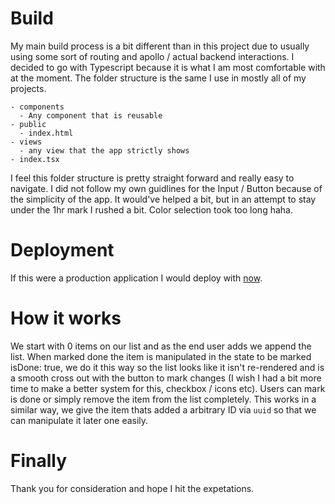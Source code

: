 # Build

My main build process is a bit different than in this project due to usually using some sort of routing and apollo / actual backend interactions. I decided to go with Typescript because it is what I am most comfortable with at the moment. The folder structure is the same I use in mostly all of my projects.

```
- components
  - Any component that is reusable
- public
  - index.html
- views
  - any view that the app strictly shows
- index.tsx
```

I feel this folder structure is pretty straight forward and really easy to navigate. I did not follow my own guidlines for the Input / Button because of the simplicity of the app. It would've helped a bit, but in an attempt to stay under the 1hr mark I rushed a bit. Color selection took too long haha.

# Deployment

If this were a production application I would deploy with [now](https://zeit.co/now).

# How it works

We start with 0 items on our list and as the end user adds we append the list. When marked done the item is manipulated in the state to be marked isDone: true, we do it this way so the list looks like it isn't re-rendered and is a smooth cross out with the button to mark changes (I wish I had a bit more time to make a better system for this, checkbox / icons etc). Users can mark is done or simply remove the item from the list completely. This works in a similar way, we give the item thats added a arbitrary ID via `uuid` so that we can manipulate it later one easily.

# Finally

Thank you for consideration and hope I hit the expetations.
